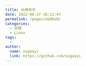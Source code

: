 ```yaml
---
title: 长用命令
date: 2022-08-27 16:12:47
permalink: /pages/eb06a0/
categories:
  - 后端
  - Linux
tags:
  - 
author: 
  name: xugaoyi
  link: https://github.com/xugaoyi
---
```

